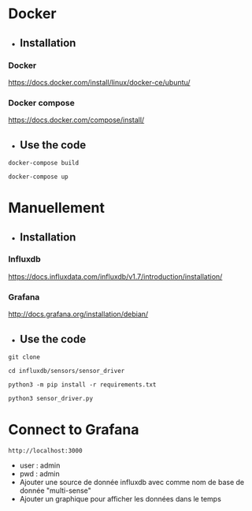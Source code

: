 # Docker

* ## Installation

### Docker

https://docs.docker.com/install/linux/docker-ce/ubuntu/

### Docker compose

https://docs.docker.com/compose/install/

* ## Use the code

`docker-compose build`

`docker-compose up`

# Manuellement

* ## Installation

### Influxdb

https://docs.influxdata.com/influxdb/v1.7/introduction/installation/

### Grafana

http://docs.grafana.org/installation/debian/

* ## Use the code

`git clone`

`cd influxdb/sensors/sensor_driver`

`python3 -m pip install -r requirements.txt`

`python3 sensor_driver.py`

# Connect to Grafana

`http://localhost:3000`

* user : admin
* pwd : admin
* Ajouter une source de donnée influxdb avec comme nom de base de donnée "multi-sense"
* Ajouter un graphique pour afficher les données dans le temps
